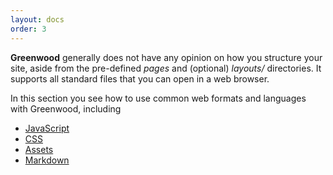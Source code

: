 ```yaml
---
layout: docs
order: 3
---
```


<app-heading-box heading="Resources">
  <p><strong>Greenwood</strong> generally does not have any opinion on how you structure your site, aside from the pre-defined <em>pages</em> and (optional) <em>layouts/</em> directories. It supports all standard files that you can open in a web browser.</p>
</app-heading-box>

In this section you see how to use common web formats and languages with Greenwood, including

- [JavaScript](/docs/resources/scripts/)
- [CSS](/docs/resources/styles/)
- [Assets](/docs/resources/assets/)
- [Markdown](/docs/resources/markdown/)

